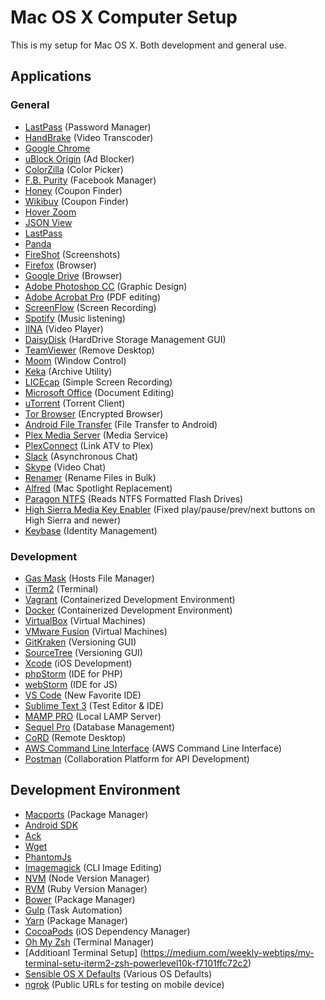 # Mac OS X Computer Setup
This is my setup for Mac OS X. Both development and general use.

## Applications
### General
- [LastPass](https://www.lastpass.com/) (Password Manager)
- [HandBrake](https://handbrake.fr) (Video Transcoder)
- [Google Chrome](https://www.google.com/chrome/)
- [uBlock Origin](https://chrome.google.com/webstore/detail/ublock-origin/cjpalhdlnbpafiamejdnhcphjbkeiagm?hl=en) (Ad Blocker)
- [ColorZilla](http://www.colorzilla.com/chrome/) (Color Picker)
- [F.B. Purity](http://www.fbpurity.com/) (Facebook Manager)
- [Honey](https://chrome.google.com/webstore/detail/honey/bmnlcjabgnpnenekpadlanbbkooimhnj) (Coupon Finder)
- [Wikibuy](https://chrome.google.com/webstore/detail/wikibuy/nenlahapcbofgnanklpelkaejcehkggg) (Coupon Finder)
- [Hover Zoom](http://www.hoverzoom.net/)
- [JSON View](https://chrome.google.com/webstore/detail/jsonview/chklaanhfefbnpoihckbnefhakgolnmc)
- [LastPass](https://chrome.google.com/webstore/detail/lastpass-free-password-ma/hdokiejnpimakedhajhdlcegeplioahd)
- [Panda](https://chrome.google.com/webstore/detail/panda-hacker-news-dribbbl/jhiocdmmaannaccoofjfmjpbfkogmnap)
- [FireShot](https://chrome.google.com/webstore/detail/take-webpage-screenshots/mcbpblocgmgfnpjjppndjkmgjaogfceg) (Screenshots)
- [Firefox](https://www.mozilla.org/en-US/firefox/new/) (Browser)
- [Google Drive](https://www.google.com/drive/download/) (Browser)
- [Adobe Photoshop CC](http://www.photoshop.com/) (Graphic Design)
- [Adobe Acrobat Pro](https://acrobat.adobe.com/us/en/acrobat/acrobat-pro.html) (PDF editing)
- [ScreenFlow](https://www.telestream.net/screenflow/overview.htm) (Screen Recording)
- [Spotify](https://www.spotify.com/us/) (Music listening)
- [IINA](https://iina.io) (Video Player)
- [DaisyDisk](https://daisydiskapp.com) (HardDrive Storage Management GUI)
- [TeamViewer](https://www.teamviewer.com/en/download/mac/) (Remove Desktop)
- [Moom](https://manytricks.com/moom/) (Window Control)
- [Keka](http://www.kekaosx.com/en/) (Archive Utility)
- [LICEcap](http://www.cockos.com/licecap/) (Simple Screen Recording)
- [Microsoft Office](https://products.office.com/en-us/mac/microsoft-office-for-mac) (Document Editing)
- [uTorrent](http://www.utorrent.com/downloads/mac) (Torrent Client)
- [Tor Browser](https://www.torproject.org/projects/torbrowser.html.en) (Encrypted Browser)
- [Android File Transfer](https://www.android.com/filetransfer/) (File Transfer to Android)
- [Plex Media Server](https://www.plex.tv/) (Media Service)
- [PlexConnect](https://github.com/iBaa/PlexConnect) (Link ATV to Plex)
- [Slack](https://slack.com/) (Asynchronous Chat)
- [Skype](https://www.skype.com/en/) (Video Chat)
- [Renamer](http://renamer.com/) (Rename Files in Bulk)
- [Alfred](https://www.alfredapp.com/) (Mac Spotlight Replacement)
- [Paragon NTFS](https://www.paragon-software.com/ufsdhome/ntfs-mac/) (Reads NTFS Formatted Flash Drives)
- [High Sierra Media Key Enabler](https://github.com/milgra/highsierramediakeyenabler) (Fixed play/pause/prev/next buttons on High Sierra and newer)
- [Keybase](https://keybase.io/) (Identity Management)

### Development
- [Gas Mask](https://github.com/2ndalpha/gasmask) (Hosts File Manager)
- [iTerm2](https://www.iterm2.com/) (Terminal)
- [Vagrant](https://www.vagrantup.com/) (Containerized Development Environment)
- [Docker](https://www.docker.com/community-edition) (Containerized Development Environment)
- [VirtualBox](https://www.virtualbox.org/wiki/VirtualBox) (Virtual Machines)
- [VMware Fusion](http://www.vmware.com/products/fusion.html) (Virtual Machines)
- [GitKraken](https://www.gitkraken.com/) (Versioning GUI)
- [SourceTree](https://www.sourcetreeapp.com/) (Versioning GUI)
- [Xcode](https://developer.apple.com/xcode/) (iOS Development)
- [phpStorm](https://www.jetbrains.com/phpstorm/) (IDE for PHP)
- [webStorm](https://www.jetbrains.com/webstorm) (IDE for JS)
- [VS Code](https://code.visualstudio.com/) (New Favorite IDE)
- [Sublime Text 3](https://www.sublimetext.com/3) (Test Editor & IDE)
- [MAMP PRO](https://www.mamp.info/en/mamp-pro/) (Local LAMP Server)
- [Sequel Pro](https://www.sequelpro.com/) (Database Management)
- [CoRD](http://cord.sourceforge.net/) (Remote Desktop)
- [AWS Command Line Interface](https://aws.amazon.com/cli/) (AWS Command Line Interface)
- [Postman](https://www.getpostman.com/) (Collaboration Platform for API Development)

## Development Environment
- [Macports](https://www.macports.org/) (Package Manager)
- [Android SDK](http://brewformulas.org/Android-sdk)
- [Ack](http://brewformulas.org/Ack)
- [Wget](http://brewformulas.org/Wget)
- [PhantomJs](http://phantomjs.org/)
- [Imagemagick](http://brewformulas.org/Imagemagick) (CLI Image Editing)
- [NVM](https://github.com/creationix/nvm) (Node Version Manager)
- [RVM](https://rvm.io/) (Ruby Version Manager)
- [Bower](https://bower.io/) (Package Manager)
- [Gulp](http://gulpjs.com/) (Task Automation)
- [Yarn](https://yarnpkg.com/en/) (Package Manager)
- [CocoaPods](https://cocoapods.org/) (iOS Dependency Manager)
- [Oh My Zsh](http://ohmyz.sh/) (Terminal Manager)
- [Additioanl Terminal Setup] (https://medium.com/weekly-webtips/my-terminal-setu-iterm2-zsh-powerlevel10k-f7101ffc72c2)
- [Sensible OS X Defaults](https://github.com/mathiasbynens/dotfiles/blob/master/.macos) (Various OS Defaults)
- [ngrok](https://ngrok.com) (Public URLs for testing on mobile device)
